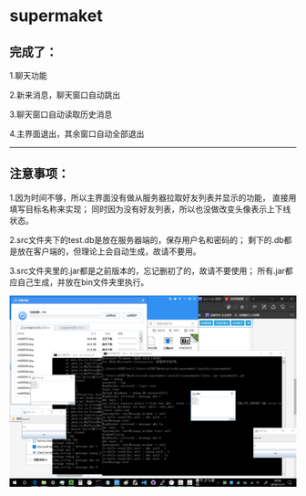 # supermaket
## 完成了：
1.聊天功能

2.新来消息，聊天窗口自动跳出

3.聊天窗口自动读取历史消息

4.主界面退出，其余窗口自动全部退出

-------------------------------
## 注意事项：
1.因为时间不够，所以主界面没有做从服务器拉取好友列表并显示的功能，
直接用填写目标名称来实现；
同时因为没有好友列表，所以也没做改变头像表示上下线状态。

2.src文件夹下的test.db是放在服务器端的，保存用户名和密码的；
剩下的.db都是放在客户端的，但理论上会自动生成，故请不要用。

3.src文件夹里的.jar都是之前版本的，忘记删初了的，故请不要使用；
所有.jar都应自己生成，并放在bin文件夹里执行。

![演示](java/聊天功能和历史记录功能.png)